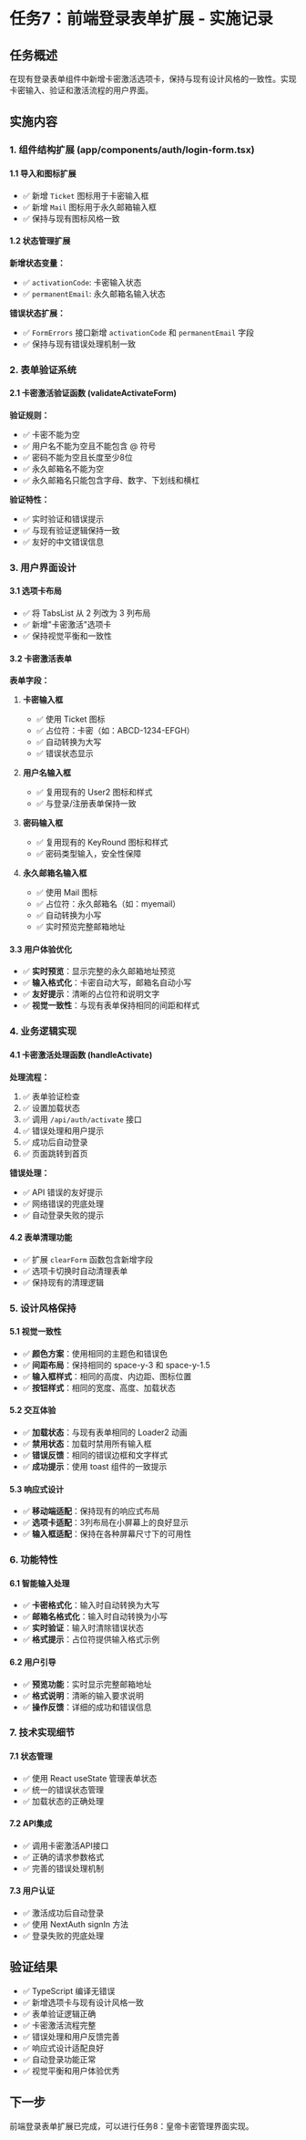 # 任务7：前端登录表单扩展 - 实施记录

## 任务概述
在现有登录表单组件中新增卡密激活选项卡，保持与现有设计风格的一致性。实现卡密输入、验证和激活流程的用户界面。

## 实施内容

### 1. 组件结构扩展 (app/components/auth/login-form.tsx)

#### 1.1 导入和图标扩展
- ✅ 新增 `Ticket` 图标用于卡密输入框
- ✅ 新增 `Mail` 图标用于永久邮箱输入框
- ✅ 保持与现有图标风格一致

#### 1.2 状态管理扩展
**新增状态变量：**
- ✅ `activationCode`: 卡密输入状态
- ✅ `permanentEmail`: 永久邮箱名输入状态

**错误状态扩展：**
- ✅ `FormErrors` 接口新增 `activationCode` 和 `permanentEmail` 字段
- ✅ 保持与现有错误处理机制一致

### 2. 表单验证系统

#### 2.1 卡密激活验证函数 (validateActivateForm)
**验证规则：**
- ✅ 卡密不能为空
- ✅ 用户名不能为空且不能包含 @ 符号
- ✅ 密码不能为空且长度至少8位
- ✅ 永久邮箱名不能为空
- ✅ 永久邮箱名只能包含字母、数字、下划线和横杠

**验证特性：**
- ✅ 实时验证和错误提示
- ✅ 与现有验证逻辑保持一致
- ✅ 友好的中文错误信息

### 3. 用户界面设计

#### 3.1 选项卡布局
- ✅ 将 TabsList 从 2 列改为 3 列布局
- ✅ 新增"卡密激活"选项卡
- ✅ 保持视觉平衡和一致性

#### 3.2 卡密激活表单
**表单字段：**
1. **卡密输入框**
   - ✅ 使用 Ticket 图标
   - ✅ 占位符：卡密（如：ABCD-1234-EFGH）
   - ✅ 自动转换为大写
   - ✅ 错误状态显示

2. **用户名输入框**
   - ✅ 复用现有的 User2 图标和样式
   - ✅ 与登录/注册表单保持一致

3. **密码输入框**
   - ✅ 复用现有的 KeyRound 图标和样式
   - ✅ 密码类型输入，安全性保障

4. **永久邮箱名输入框**
   - ✅ 使用 Mail 图标
   - ✅ 占位符：永久邮箱名（如：myemail）
   - ✅ 自动转换为小写
   - ✅ 实时预览完整邮箱地址

#### 3.3 用户体验优化
- ✅ **实时预览**：显示完整的永久邮箱地址预览
- ✅ **输入格式化**：卡密自动大写，邮箱名自动小写
- ✅ **友好提示**：清晰的占位符和说明文字
- ✅ **视觉一致性**：与现有表单保持相同的间距和样式

### 4. 业务逻辑实现

#### 4.1 卡密激活处理函数 (handleActivate)
**处理流程：**
1. ✅ 表单验证检查
2. ✅ 设置加载状态
3. ✅ 调用 `/api/auth/activate` 接口
4. ✅ 错误处理和用户提示
5. ✅ 成功后自动登录
6. ✅ 页面跳转到首页

**错误处理：**
- ✅ API 错误的友好提示
- ✅ 网络错误的兜底处理
- ✅ 自动登录失败的提示

#### 4.2 表单清理功能
- ✅ 扩展 `clearForm` 函数包含新增字段
- ✅ 选项卡切换时自动清理表单
- ✅ 保持现有的清理逻辑

### 5. 设计风格保持

#### 5.1 视觉一致性
- ✅ **颜色方案**：使用相同的主题色和错误色
- ✅ **间距布局**：保持相同的 space-y-3 和 space-y-1.5
- ✅ **输入框样式**：相同的高度、内边距、图标位置
- ✅ **按钮样式**：相同的宽度、高度、加载状态

#### 5.2 交互体验
- ✅ **加载状态**：与现有表单相同的 Loader2 动画
- ✅ **禁用状态**：加载时禁用所有输入框
- ✅ **错误反馈**：相同的错误边框和文字样式
- ✅ **成功提示**：使用 toast 组件的一致提示

#### 5.3 响应式设计
- ✅ **移动端适配**：保持现有的响应式布局
- ✅ **选项卡适配**：3列布局在小屏幕上的良好显示
- ✅ **输入框适配**：保持在各种屏幕尺寸下的可用性

### 6. 功能特性

#### 6.1 智能输入处理
- ✅ **卡密格式化**：输入时自动转换为大写
- ✅ **邮箱名格式化**：输入时自动转换为小写
- ✅ **实时验证**：输入时清除错误状态
- ✅ **格式提示**：占位符提供输入格式示例

#### 6.2 用户引导
- ✅ **预览功能**：实时显示完整邮箱地址
- ✅ **格式说明**：清晰的输入要求说明
- ✅ **操作反馈**：详细的成功和错误信息

### 7. 技术实现细节

#### 7.1 状态管理
- ✅ 使用 React useState 管理表单状态
- ✅ 统一的错误状态管理
- ✅ 加载状态的正确处理

#### 7.2 API集成
- ✅ 调用卡密激活API接口
- ✅ 正确的请求参数格式
- ✅ 完善的错误处理机制

#### 7.3 用户认证
- ✅ 激活成功后自动登录
- ✅ 使用 NextAuth signIn 方法
- ✅ 登录失败的兜底处理

## 验证结果
- ✅ TypeScript 编译无错误
- ✅ 新增选项卡与现有设计风格一致
- ✅ 表单验证逻辑正确
- ✅ 卡密激活流程完整
- ✅ 错误处理和用户反馈完善
- ✅ 响应式设计适配良好
- ✅ 自动登录功能正常
- ✅ 视觉平衡和用户体验优秀

## 下一步
前端登录表单扩展已完成，可以进行任务8：皇帝卡密管理界面实现。

